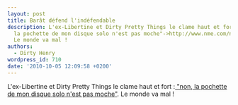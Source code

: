 ```yaml
---
layout: post
title: Barât défend l'indéfendable
description: L'ex-Libertine et Dirty Pretty Things le clame haut et fort :[ "non,
  la pochette de mon disque solo n'est pas moche"->http://www.nme.com/news/carl-barat/53280].
  Le monde va mal !
authors:
  - Dirty Henry
wordpress_id: 710
date: '2010-10-05 12:09:58 +0200'
---
```

L'ex-Libertine et Dirty Pretty Things le clame haut et fort :[ "non, la pochette de mon disque solo n'est pas moche"](http://www.nme.com/news/carl-barat/53280). Le monde va mal !

